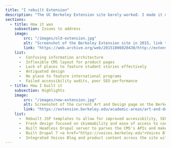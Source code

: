 ```yaml
---
title: "I rebuilt Extension"
description: "The UC Berkeley Extension site barely worked. I made it marginally better."
sections:
  - title: How it was
    subsection: Issues to address
    image:
        src: "/images/old-extension.jpg"
        alt: "Screenshot of the Berkeley Extension site in 2015, link to the Way Back Machine record"
        link: "https://web.archive.org/web/20151006020430/http://extension.berkeley.edu/public/category/programArea.do?method=load&selectedProgramAreaId=11461"
    list:
      -  Confusing information architecture
      -  Inflexible CMS layout for product pages
      -  Lack of places to feature student stories effectively
      -  Antiquated design
      -  No place to feature international programs
      -  Failed accessibility audits, poor SEO performance
  - title: How I built it
    subsection: Highlights
    image:
        src: "/images/new-extension.jpg"
        alt: Screenshot of the current Art and Design page on the Berkeley Extension site, link goes to the live site
        link: "https://extension.berkeley.edu/academic-areas/art-and-design/"
    list:
      -  Rebuilt JSP templates to allow for improved accessibility, SEO, and customizeability of all pages
      -  Fresh design focused on skimmability and ease of access to conversion using modern CSS precompilers (first LASS then SCSS)
      -  Built Headless Drupal server to parses the CMS's APIs and makes course and program data available in more lightweight custom APIs
      -  Built Drupal 7 <a href="https://voices.berkeley.edu">Voices Blog</a> to give content creators more flexibility, searchability and features in highlighting stories
      -  Integrated Voices Blog and product content across the site with AngularJS directives
---
```

